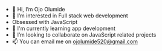 - 👋 Hi, I’m Ojo Olumide
- 👀 I’m interested in Full stack web development
- Obsessed with JavaScript
- 🌱 I'm currently learning app development
- 💞️ I’m looking to collaborate on JavaScript related projects
- 📫 You can email me on ojolumide520@gmail.com

<!---
majestic360/majestic360 is a ✨ special ✨ repository because its `README.md` (this file) appears on your GitHub profile.
You can click the Preview link to take a look at your changes.
--->
